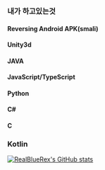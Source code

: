 ### 내가 하고있는것

#### Reversing Android APK(smali)
#### Unity3d
#### JAVA
#### JavaScript/TypeScript
#### Python
#### C#
#### C
### Kotlin

[![RealBlueRex's GitHub stats](https://github-readme-stats.vercel.app/api?username=RealBlueRex&show_icons=true&theme=dracula)](https://github.com/anuraghazra/github-readme-stats)
